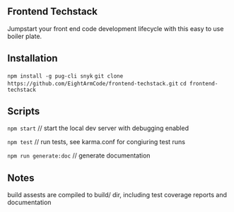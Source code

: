 ## Frontend Techstack

Jumpstart your front end code development lifecycle with this easy to use boiler plate.

## Installation

`npm install -g pug-cli snyk`
`git clone https://github.com/EightArmCode/frontend-techstack.git`
`cd frontend-techstack`


## Scripts
`npm start` // start the local dev server with debugging enabled

`npm test` // run tests, see karma.conf for congiuring test runs

`npm run generate:doc` // generate documentation

## Notes
build assests are compiled to build/ dir, including test coverage reports and documentation


